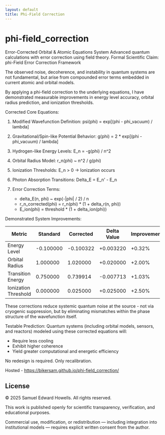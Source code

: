 ```yaml
---
layout: default
title: Phi-Field Correction
---
```


# phi-field_correction
Error-Corrected Orbital &amp; Atomic Equations System Advanced quantum calculations with error correction using field theory.
Formal Scientific Claim: phi-Field Error Correction Framework

The observed noise, decoherence, and instability in quantum systems are not fundamental,
but arise from compounded error terms embedded in current atomic and orbital models.

By applying a phi-field correction to the underlying equations, I have demonstrated measurable improvements
in energy level accuracy, orbital radius prediction, and ionization thresholds.

Corrected Core Equations:

1. Modified Wavefunction Definition:
   psi(phi) = exp\[(phi - phi\_vacuum) / lambda]

2. Gravitational/Spin-like Potential Behavior:
   g(phi) = 2 \* exp\[(phi - phi\_vacuum) / lambda]

3. Hydrogen-like Energy Levels:
   E\_n = -g(phi) / n^2

4. Orbital Radius Model:
   r\_n(phi) \~ n^2 / g(phi)

5. Ionization Thresholds:
   E\_n > 0 -> Ionization occurs

6. Photon Absorption Transitions:
   Delta\_E = E\_n' - E\_n

7. Error Correction Terms:

   * delta\_E(n, phi) \~ exp(-|phi| / 2) / n
   * r\_n\_corrected(phi) = r\_n(phi) \* (1 + delta\_r(n, phi))
   * E\_ion(phi) = threshold \* (1 + delta\_ion(phi))

Demonstrated System Improvements:

| Metric               | Standard  | Corrected | Delta Value | Improvement |
| -------------------- | --------- | --------- | ----------- | ----------- |
| Energy Level         | -0.100000 | -0.100322 | +0.003220   | +0.32%      |
| Orbital Radius       | 1.000000  | 1.020000  | +0.020000   | +2.00%      |
| Transition Energy    | 0.750000  | 0.739914  | -0.007713   | +1.03%      |
| Ionization Threshold | 0.000000  | 0.025000  | +0.025000   | +2.50%      |

These corrections reduce systemic quantum noise at the source - not via cryogenic suppression,
but by eliminating mismatches within the phase structure of the wavefunction itself.

Testable Prediction:
Quantum systems (including orbital models, sensors, and reactors) modeled using these corrected equations will:

* Require less cooling
* Exhibit higher coherence
* Yield greater computational and energetic efficiency

No redesign is required. Only recalibration.


Hosted - https://bikersam.github.io/phi-field_correction/
## License
© 2025 Samuel Edward Howells. All rights reserved.

This work is published openly for scientific transparency, verification, and educational purposes.

Commercial use, modification, or redistribution — including integration into institutional models — requires explicit written consent from the author.
